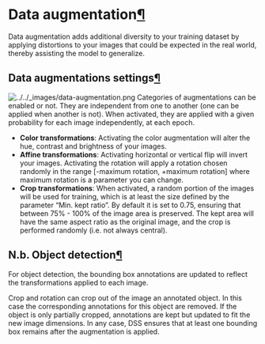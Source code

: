 Data augmentation[¶](#data-augmentation "Permalink to this heading")
====================================================================


Data augmentation adds additional diversity to your training dataset by applying distortions to your images that could be expected in the real world, thereby assisting the model to generalize.



Data augmentations settings[¶](#data-augmentations-settings "Permalink to this heading")
----------------------------------------------------------------------------------------


![../../_images/data-augmentation.png](../../_images/data-augmentation.png)
Categories of augmentations can be enabled or not. They are independent from one to another (one can be applied when another is not). When activated, they are applied with a given probability for each image independently, at each epoch.


* **Color transformations**: Activating the color augmentation will alter the hue, contrast and brightness of your images.
* **Affine transformations**: Activating horizontal or vertical flip will invert your images. Activating the rotation will apply a rotation chosen randomly in the range \[\-maximum rotation, \+maximum rotation] where maximum rotation is a parameter you can change.
* **Crop transformations**: When activated, a random portion of the images will be used for training, which is at least the size defined by the parameter “Min. kept ratio”. By default it is set to 0\.75, ensuring that between 75% \- 100% of the image area is preserved. The kept area will have the same aspect ratio as the original image, and the crop is performed randomly (i.e. not always central).




N.b. Object detection[¶](#n-b-object-detection "Permalink to this heading")
---------------------------------------------------------------------------


For object detection, the bounding box annotations are updated to reflect the transformations applied to each image.


Crop and rotation can crop out of the image an annotated object. In this case the corresponding annotations for this object are removed. If the object is only partially cropped,
annotations are kept but updated to fit the new image dimensions.
In any case, DSS ensures that at least one bounding box remains after the augmentation is applied.